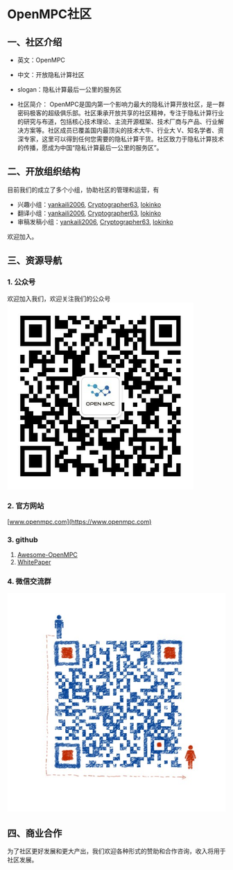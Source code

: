 # OpenMPC社区
## 一、社区介绍
- 英文：OpenMPC
- 中文：开放隐私计算社区
- slogan：隐私计算最后一公里的服务区

- 社区简介：
OpenMPC是国内第一个影响力最大的隐私计算开放社区，是一群密码极客的超级俱乐部。社区秉承开放共享的社区精神，专注于隐私计算行业的研究与布道，包括核心技术理论、主流开源框架、技术厂商与产品、行业解决方案等。社区成员已覆盖国内最顶尖的技术大牛、行业大 V、知名学者、资深专家，这里可以得到任何您需要的隐私计算干货。社区致力于隐私计算技术的传播，愿成为中国“隐私计算最后一公里的服务区”。

## 二、开放组织结构

目前我们的成立了多个小组，协助社区的管理和运营，有

- 兴趣小组：[yankaili2006](https://github.com/yankaili2006), [Cryptographer63](https://github.com/Cryptographer63), [lokinko](https://github.com/lokinko)
- 翻译小组：[yankaili2006](https://github.com/yankaili2006), [Cryptographer63](https://github.com/Cryptographer63), [lokinko](https://github.com/lokinko)
- 审稿发稿小组：[yankaili2006](https://github.com/yankaili2006), [Cryptographer63](https://github.com/Cryptographer63), [lokinko](https://github.com/lokinko)

欢迎加入。

## 三、资源导航

### 1. 公众号

欢迎加入我们，欢迎关注我们的公众号
 ![公众号](./mp.jpeg)

### 2. 官方网站
[www.openmpc.com](https://www.openmpc.com)
### 3. github
1. [Awesome-OpenMPC](https://github.com/OpenMPC-Lab/Awesome-OpenMPC.git)
2. [WhitePaper](https://github.com/OpenMPC-Lab/WhitePaper.git)

### 4. 微信交流群

 ![公众号](./wx.jpeg)

## 四、商业合作

为了社区更好发展和更大产出，我们欢迎各种形式的赞助和合作咨询，收入将用于社区发展。

